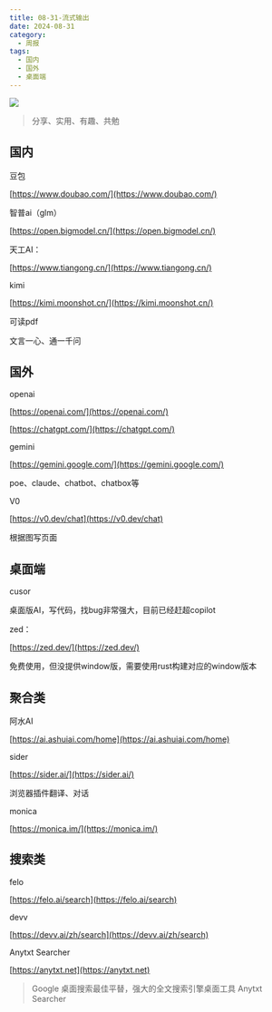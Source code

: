 ```yaml
---
title: 08-31-流式输出
date: 2024-08-31
category:
  - 周报
tags:
  - 国内
  - 国外
  - 桌面端
---
```

![](https://img.nnxx.me/file/5a500390f31add8c94c98.jpg)

> 分享、实用、有趣、共勉


## 国内

豆包

[https://www.doubao.com/](https://www.doubao.com/)

智普ai（glm）

[https://open.bigmodel.cn/](https://open.bigmodel.cn/)

天工AI：

[https://www.tiangong.cn/](https://www.tiangong.cn/)

kimi

[https://kimi.moonshot.cn/](https://kimi.moonshot.cn/)

可读pdf

文言一心、通一千问

## 国外

openai

[https://openai.com/](https://openai.com/)

[https://chatgpt.com/](https://chatgpt.com/)

  

gemini

[https://gemini.google.com/](https://gemini.google.com/)

  

poe、claude、chatbot、chatbox等

  

V0

[https://v0.dev/chat](https://v0.dev/chat)

根据图写页面

## 桌面端

cusor

桌面版AI，写代码，找bug非常强大，目前已经赶超copilot

zed：

[https://zed.dev/](https://zed.dev/)

免费使用，但没提供window版，需要使用rust构建对应的window版本

## 聚合类

  

  

阿水AI

[https://ai.ashuiai.com/home](https://ai.ashuiai.com/home)

  

sider

[https://sider.ai/](https://sider.ai/)

浏览器插件翻译、对话

monica

[https://monica.im/](https://monica.im/)

## 搜索类

  

felo

[https://felo.ai/search](https://felo.ai/search)

devv

[https://devv.ai/zh/search](https://devv.ai/zh/search)


Anytxt Searcher

[https://anytxt.net](https://anytxt.net)
>Google 桌面搜索最佳平替，强大的全文搜索引擎桌面工具 Anytxt Searcher


